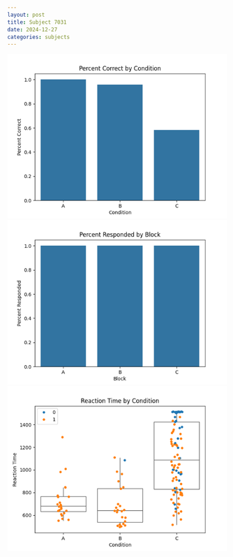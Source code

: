 ```yaml
---
layout: post
title: Subject 7031
date: 2024-12-27
categories: subjects
---
```


![](data/7031/run-9/7031_ATS_percent_correct.png)
![](data/7031/run-9/7031_ATS_percent_responded.png)
![](data/7031/run-9/7031_ATS_rt.png)

